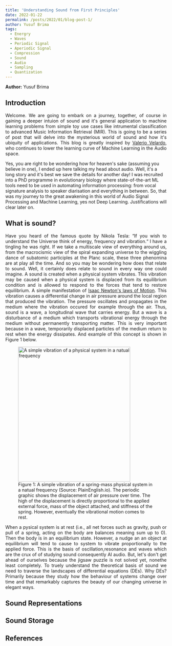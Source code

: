 ```yaml
---
title: 'Understanding Sound from First Principles'
date: 2022-01-22
permalink: /posts/2022/01/blog-post-1/
author: Yusuf Brima
tags:
  - Energry
  - Waves
  - Periodic Signal
  - Aperiodic Signal
  - Compression
  - Sound
  - Audio
  - Sampling
  - Quantization
---
```

<p class="page__date"><strong>
  <i class="fa fa-fw fa-user" aria-hidden="true"></i> Author:</strong>
  Yusuf Brima
</p>


<h2>Introduction</h2>
<p style="text-align:justify;">
Welcome. We are going to embark on a journey, together, of course in gaining a deeper intuion of sound and it's general application to machine learning problems from simple toy use cases like intrumental classification to advanced Music Information Retrieval (MIR). This is going to be a series of post that will delve into the mysterious world of sound and how it's ubiquity of applications. This blog is greatly inspired by <a href="https://valeriovelardo.com/" target="_blank">Valerio Velardo</a>, who continues to lower the learning curve of Machine Learning in the Audio space.

Yes, you are right to be wondering how for heaven's sake (assuming you believe in one), I ended up here talking my head about audio. Well, it's a long story and it's best we save the details for another day! I was recruited into a PhD programme in evolutionary biology where state-of-the-art ML tools need to be used in automating information processing: from vocal signature analysis to speaker diarisation and everything in between. So, that was my journey to the great awakening in this world of Audio Signal Processing and Machine Learning, yes not Deep Learning. Justifications will clear later on.
<p>

<h2>What is sound?</h2>
<p style="text-align:justify;">
Have you heard of the famous quote by Nikola Tesla: “If you wish to understand the Universe think of energy, frequency and vibration.“ I have a tingling he was right. If we take a multiscale view of everything around us, from the macrocismic view of the spiral expanding universe to the wiggling dance of subatomic participles at the Planc scale, these three phenomina are at play all the time. And so you may be wondering how does that relate to sound. Well, it certainly does relate to sound in every way one could imagine. A sound is created when a physical system vibrates. This vibration may be caused when a physical system is displaced from its equilibrium condition and is allowed to respond to the forces that tend to restore equilibrium. A simple manifestation of <a href="https://www1.grc.nasa.gov/beginners-guide-to-aeronautics/newtons-laws-of-motion/"> Isaac Newton's laws of Motion</a>. This vibration causes a differential change in air pressure around the local region that produced the vibration. The pressure oscillates and propagates in the medium where the vibration occured for example through the air. Thus, sound is a wave, a longitudinal wave that carries energy. But a wave is a disturbance of a medium which transports vibrational energy through the medium without permanently transporting matter. This is very important because  in a wave, temporarily displaced particles of the medium return to rest when the energy dissipates. And example of this concept is shown in Figure 1 below.
</p>
<figure id="east_africa">
    <img src="http://yusufbrima.github.io/images/vibration.gif" style="height:420px;width:350px;"
         alt="A simple vibration of a physical system in a natual frequency">
    <figcaption> Figure 1: A simple vibration of a spring-mass physical system in a natual frequency (Source: PlainEnglish.io). The periodic graphic shows the displacement of air pressure over time. The high of the displacement is directly proportional to the applied external force, mass of the object attached, and stiffness of the spring. However, eventually the vibrational motion comes to rest.
    </figcaption>
</figure>
<p style="text-align:justify;">
When a pysical system is at rest (i.e., all net forces  such as gravity, push or pull of a spring, acting on the body are balances meaning sum up to 0). Then the body is in an equilibrium state. However, a nudge an an object at equilibrium will tend to cause to system to vibrate proportionally to the applied force. This is the basis of oscillation,resonance and waves which are the crux of of studying sound consequently AI audio. But, let's don't get ahead of ourselves because the jigsaw puzzle is not solved yet, nonethe least completely.
To truely understand the theoretical basis of sound we need to traverse the landscapes of differential equations (DEs). Why DEs? Primarily because they study how the behaviour of systems change over time and that remarkably captures the beauty of our changing universe in elegant ways.
</p>
<h2>Sound Representations</h2>
<p style="text-align:justify;">

</p>


<h2>Sound Storage</h2>
<p style="text-align:justify;">

</p>

<h2>References</h2>
